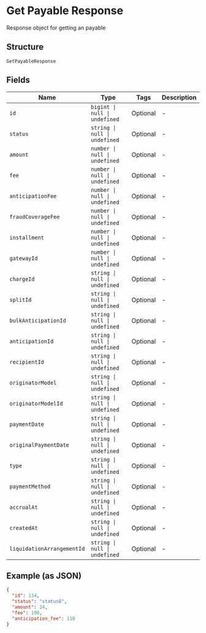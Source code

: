 
# Get Payable Response

Response object for getting an payable

## Structure

`GetPayableResponse`

## Fields

| Name | Type | Tags | Description |
|  --- | --- | --- | --- |
| `id` | `bigint \| null \| undefined` | Optional | - |
| `status` | `string \| null \| undefined` | Optional | - |
| `amount` | `number \| null \| undefined` | Optional | - |
| `fee` | `number \| null \| undefined` | Optional | - |
| `anticipationFee` | `number \| null \| undefined` | Optional | - |
| `fraudCoverageFee` | `number \| null \| undefined` | Optional | - |
| `installment` | `number \| null \| undefined` | Optional | - |
| `gatewayId` | `number \| null \| undefined` | Optional | - |
| `chargeId` | `string \| null \| undefined` | Optional | - |
| `splitId` | `string \| null \| undefined` | Optional | - |
| `bulkAnticipationId` | `string \| null \| undefined` | Optional | - |
| `anticipationId` | `string \| null \| undefined` | Optional | - |
| `recipientId` | `string \| null \| undefined` | Optional | - |
| `originatorModel` | `string \| null \| undefined` | Optional | - |
| `originatorModelId` | `string \| null \| undefined` | Optional | - |
| `paymentDate` | `string \| null \| undefined` | Optional | - |
| `originalPaymentDate` | `string \| null \| undefined` | Optional | - |
| `type` | `string \| null \| undefined` | Optional | - |
| `paymentMethod` | `string \| null \| undefined` | Optional | - |
| `accrualAt` | `string \| null \| undefined` | Optional | - |
| `createdAt` | `string \| null \| undefined` | Optional | - |
| `liquidationArrangementId` | `string \| null \| undefined` | Optional | - |

## Example (as JSON)

```json
{
  "id": 134,
  "status": "status8",
  "amount": 24,
  "fee": 190,
  "anticipation_fee": 118
}
```

